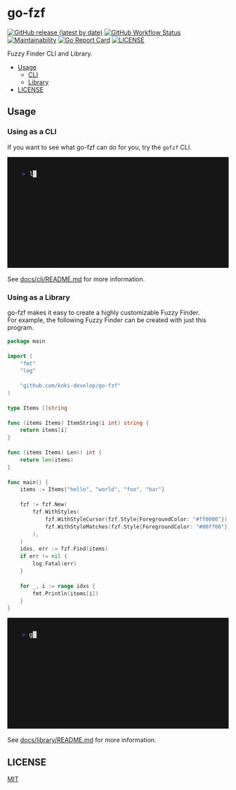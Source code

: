 # go-fzf

[![GitHub release (latest by date)](https://img.shields.io/github/v/release/koki-develop/go-fzf)](https://github.com/koki-develop/go-fzf/releases/latest)
[![GitHub Workflow Status](https://img.shields.io/github/actions/workflow/status/koki-develop/go-fzf/ci.yml?logo=github)](https://github.com/koki-develop/go-fzf/actions/workflows/ci.yml)
[![Maintainability](https://img.shields.io/codeclimate/maintainability/koki-develop/go-fzf?style=flat&logo=codeclimate)](https://codeclimate.com/github/koki-develop/go-fzf/maintainability)
[![Go Report Card](https://goreportcard.com/badge/github.com/koki-develop/go-fzf)](https://goreportcard.com/report/github.com/koki-develop/go-fzf)
[![LICENSE](https://img.shields.io/github/license/koki-develop/go-fzf)](./LICENSE)

Fuzzy Finder CLI and Library.

- [Usage](#usage)
  - [CLI](#using-as-a-cli)
  - [Library](#using-as-a-library)
- [LICENSE](#license)

## Usage

### Using as a CLI

If you want to see what go-fzf can do for you, try the `gofzf` CLI.  

![](/docs/cli/demo.gif)

See [docs/cli/README.md](./docs/cli/README.md) for more information.

### Using as a Library

go-fzf makes it easy to create a highly customizable Fuzzy Finder.  
For example, the following Fuzzy Finder can be created with just this program.

```go
package main

import (
	"fmt"
	"log"

	"github.com/koki-develop/go-fzf"
)

type Items []string

func (items Items) ItemString(i int) string {
	return items[i]
}

func (items Items) Len() int {
	return len(items)
}

func main() {
	items := Items{"hello", "world", "foo", "bar"}

	fzf := fzf.New(
		fzf.WithStyles(
			fzf.WithStyleCursor(fzf.Style{ForegroundColor: "#ff0000"}),
			fzf.WithStyleMatches(fzf.Style{ForegroundColor: "#00ff00"}),
		),
	)
	idxs, err := fzf.Find(items)
	if err != nil {
		log.Fatal(err)
	}

	for _, i := range idxs {
		fmt.Println(items[i])
	}
}
```

![](./docs/library/demo.gif)

See [docs/library/README.md](./docs/library/README.md) for more information.

## LICENSE

[MIT](./LICENSE)
